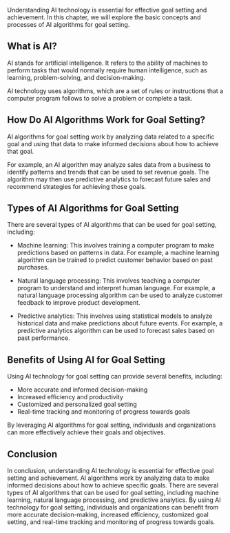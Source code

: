 
Understanding AI technology is essential for effective goal setting and achievement. In this chapter, we will explore the basic concepts and processes of AI algorithms for goal setting.

What is AI?
-----------

AI stands for artificial intelligence. It refers to the ability of machines to perform tasks that would normally require human intelligence, such as learning, problem-solving, and decision-making.

AI technology uses algorithms, which are a set of rules or instructions that a computer program follows to solve a problem or complete a task.

How Do AI Algorithms Work for Goal Setting?
-------------------------------------------

AI algorithms for goal setting work by analyzing data related to a specific goal and using that data to make informed decisions about how to achieve that goal.

For example, an AI algorithm may analyze sales data from a business to identify patterns and trends that can be used to set revenue goals. The algorithm may then use predictive analytics to forecast future sales and recommend strategies for achieving those goals.

Types of AI Algorithms for Goal Setting
---------------------------------------

There are several types of AI algorithms that can be used for goal setting, including:

* Machine learning: This involves training a computer program to make predictions based on patterns in data. For example, a machine learning algorithm can be trained to predict customer behavior based on past purchases.

* Natural language processing: This involves teaching a computer program to understand and interpret human language. For example, a natural language processing algorithm can be used to analyze customer feedback to improve product development.

* Predictive analytics: This involves using statistical models to analyze historical data and make predictions about future events. For example, a predictive analytics algorithm can be used to forecast sales based on past performance.

Benefits of Using AI for Goal Setting
-------------------------------------

Using AI technology for goal setting can provide several benefits, including:

* More accurate and informed decision-making
* Increased efficiency and productivity
* Customized and personalized goal setting
* Real-time tracking and monitoring of progress towards goals

By leveraging AI algorithms for goal setting, individuals and organizations can more effectively achieve their goals and objectives.

Conclusion
----------

In conclusion, understanding AI technology is essential for effective goal setting and achievement. AI algorithms work by analyzing data to make informed decisions about how to achieve specific goals. There are several types of AI algorithms that can be used for goal setting, including machine learning, natural language processing, and predictive analytics. By using AI technology for goal setting, individuals and organizations can benefit from more accurate decision-making, increased efficiency, customized goal setting, and real-time tracking and monitoring of progress towards goals.

